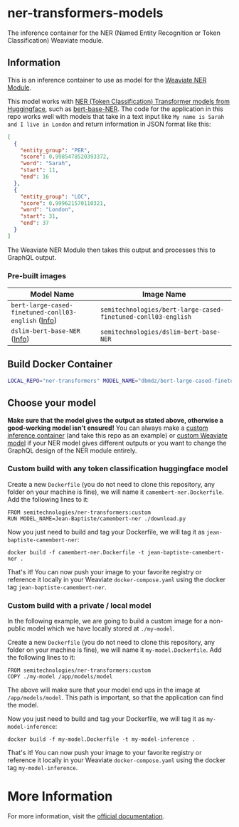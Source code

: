 # ner-transformers-models

The inference container for the NER (Named Entity Recognition or Token Classification) Weaviate module.

## Information

This is an inference container to use as model for the [Weaviate NER Module](https://www.semi.technology/developers/weaviate/current/modules/). 

This model works with [NER (Token Classification) Transformer models from Huggingface](https://huggingface.co/models?pipeline_tag=token-classification), such as [bert-base-NER](https://huggingface.co/dslim/bert-base-NER). The code for the application in this repo works well with models that take in a text input like `My name is Sarah and I live in London` and return information in JSON format like this:

```json
[
  {
    "entity_group": "PER",
    "score": 0.9985478520393372,
    "word": "Sarah",
    "start": 11,
    "end": 16
  },
  {
    "entity_group": "LOC",
    "score": 0.999621570110321,
    "word": "London",
    "start": 31,
    "end": 37
  }
]
```

The Weaviate NER Module then takes this output and processes this to GraphQL output.

### Pre-built images

|Model Name|Image Name|
|---|---|
|`bert-large-cased-finetuned-conll03-english` ([Info](https://huggingface.co/dbmdz/bert-large-cased-finetuned-conll03-english?text=Eric+H.+Taylor+writes+nothing))|`semitechnologies/bert-large-cased-finetuned-conll03-english`|
| `dslim-bert-base-NER` ([Info](https://huggingface.co/dslim/bert-base-NER)) | `semitechnologies/dslim-bert-base-NER` | 

## Build Docker Container

```sh
LOCAL_REPO="ner-transformers" MODEL_NAME="dbmdz/bert-large-cased-finetuned-conll03-english" ./cicd/build.sh
```

## Choose your model

**Make sure that the model gives the output as stated above, otherwise a good-working model isn't ensured!** You can always make a [custom inference container](https://www.semi.technology/developers/weaviate/current/modules/custom-modules.html#a-replace-parts-of-an-existing-module) (and take this repo as an example) or [custom Weaviate model](https://www.semi.technology/developers/contributor-guide/current/weaviate-module-system/how-to-build-a-new-module.html) if your NER model gives different outputs or you want to change the GraphQL design of the NER module entirely. 

### Custom build with any token classification huggingface model

Create a new `Dockerfile` (you do not need to clone this repository, any folder
on your machine is fine), we will name it `camembert-ner.Dockerfile`. Add the
following lines to it:

```
FROM semitechnologies/ner-transformers:custom
RUN MODEL_NAME=Jean-Baptiste/camembert-ner ./download.py
```

Now you just need to build and tag your Dockerfile, we will tag it as
`jean-baptiste-camembert-ner`:

```
docker build -f camembert-ner.Dockerfile -t jean-baptiste-camembert-ner .
```

That's it! You can now push your image to your favorite registry or reference
it locally in your Weaviate `docker-compose.yaml` using the docker tag
`jean-baptiste-camembert-ner`.

### Custom build with a private / local model

In the following example, we are going to build a custom image for a non-public
model which we have locally stored at `./my-model`.

Create a new `Dockerfile` (you do not need to clone this repository, any folder
on your machine is fine), we will name it `my-model.Dockerfile`. Add the
following lines to it:

```
FROM semitechnologies/ner-transformers:custom
COPY ./my-model /app/models/model
```

The above will make sure that your model end ups in the image at
`/app/models/model`. This path is important, so that the application can find the
model.

Now you just need to build and tag your Dockerfile, we will tag it as
`my-model-inference`:

```
docker build -f my-model.Dockerfile -t my-model-inference .
```

That's it! You can now push your image to your favorite registry or reference
it locally in your Weaviate `docker-compose.yaml` using the docker tag
`my-model-inference`.

# More Information

For more information, visit the [official documentation](https://www.semi.technology/developers/weaviate/current/modules/).
